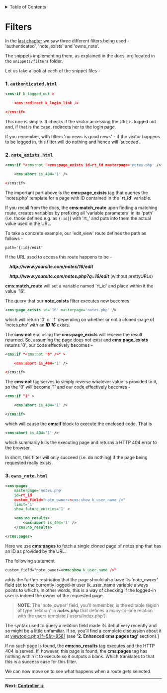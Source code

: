<details><summary>Table of Contents</summary>

* [Intro](https://github.com/trendoman/Midware/tree/main/tutorials/Notejam-App/01-Intro.md#intro)
* [Installing the application](https://github.com/trendoman/Midware/tree/main/tutorials/Notejam-App/02-Installing-the-application.md#installing-the-application)
* [Code Walkthrough](https://github.com/trendoman/Midware/tree/main/tutorials/Notejam-App/03-Code-Walkthrough.md#code-walkthrough)
   * [Notes](https://github.com/trendoman/Midware/tree/main/tutorials/Notejam-App/04-Notes.md#notes)
   * [Routes](https://github.com/trendoman/Midware/tree/main/tutorials/Notejam-App/05-Routes.md#routes)
   * [Filters](https://github.com/trendoman/Midware/tree/main/tutorials/Notejam-App/06-Filters.md#filters)
   * [Controller](https://github.com/trendoman/Midware/tree/main/tutorials/Notejam-App/07-Controller.md#controller)
   * [Views](https://github.com/trendoman/Midware/tree/main/tutorials/Notejam-App/08-Views.md#views)
       1. [List view](./09-List-View.md#views--notes-list-view)
       2. [Page view](https://github.com/trendoman/Midware/tree/main/tutorials/Notejam-App/10-Page-View.md#views--notes-page-view)
       3. [Create view](https://github.com/trendoman/Midware/tree/main/tutorials/Notejam-App/11-Create-View.md#views--notes-create-view)
       4. [Create view (with pad)](https://github.com/trendoman/Midware/tree/main/tutorials/Notejam-App/12-Create-View-(with-Pad).md#views--notes-create-view-with-pad)
       5. [Edit view](https://github.com/trendoman/Midware/tree/main/tutorials/Notejam-App/14-Edit-View.md#views--notes-edit-view)
       6. [Delete view](https://github.com/trendoman/Midware/tree/main/tutorials/Notejam-App/15-Delete-View.md#views--notes-delete-view)
   * [Pads](https://github.com/trendoman/Midware/tree/main/tutorials/Notejam-App/16-Pads.md#pads)
   * [Users](https://github.com/trendoman/Midware/tree/main/tutorials/Notejam-App/17-Users.md#users)
* [Wrapping up..](https://github.com/trendoman/Midware/tree/main/tutorials/Notejam-App/18-Wrapping-up.md#wrapping-up)
</details>

# Filters

In the [last chapter](https://github.com/trendoman/Midware/tree/main/tutorials/Notejam-App/05-Routes.md#routes) we saw three different filters being used - 'authenticated', 'note_exists' and 'owns_note'.

The snippets implementing them, as explained in the docs, are located in the `snippets/filters` folder.

Let us take a look at each of the snippet files -

### 1. `authenticated.html`

```xml
<cms:if k_logged_out >

    <cms:redirect k_login_link />

</cms:if>
```

This one is simple. It checks if the visitor accessing the URL is logged out and, if that is the case, redirects her to the login page.

If you remember, with filters 'no news is good news' - if the visitor happens to be logged in, this filter will do nothing and hence will 'succeed'.

### 2. `note_exists.html`

```xml
<cms:if "<cms:not "<cms:page_exists id=rt_id masterpage='notes.php' />" />" >

    <cms:abort is_404='1' />

</cms:if>
```

The important part above is the **cms:page_exists** tag that queries the 'notes.php' template for a page with ID contained in the '**rt_id**' variable.

If you recall from the docs, the **cms:match_route** upon finding a matching route, creates variables by prefixing all 'variable parameters' in its 'path' (i.e. those defined e.g. as `{:id}`) with 'rt_' and puts into them the actual value used in the URL.

To take a concrete example, our 'edit_view' route defines the path as follows -

    path='{:id}/edit'

If the URL used to access this route happens to be -

&emsp;***http:​//www​.yoursite​.com/notes/16/edit***

&emsp;***http:​//www​.yoursite​.com/notes.php?q=16/edit*** (without prettyURLs)

**cms:match_route** will set a variable named 'rt_id' and place within it the value '16'.

The query that our **note_exists** filter executes now becomes

```xml
<cms:page_exists id='16' masterpage='notes.php' />
```

which will return '0' or '1' depending on whether or not a cloned-page of 'notes.php' with an ***ID 16*** exists.

The **cms:not** enclosing the **cms:page_exists** will receive the result returned. So, assuming the page does not exist and **cms:page_exists** returns '0', our code effectively becomes -

```xml
<cms:if "<cms:not "0" />" >

    <cms:abort is_404='1' />

</cms:if>
```

The **cms:not** tag serves to simply reverse whatever value is provided to it, so the '0' will become '1' and our code effectively becomes -

```xml
<cms:if "1" >

    <cms:abort is_404='1' />

</cms:if>
```

which will cause the **cms:if** block to execute the enclosed code. That is

```xml
<cms:abort is_404='1' />
```

which summarily kills the executing page and returns a HTTP 404 error to the browser.

In short, this filter will only succeed (i.e. do nothing) if the page being requested really exists.

### 3. `owns_note.html`

```xml
<cms:pages
    masterpage='notes.php'
    id=rt_id
    custom_field="note_owner=<cms:show k_user_name />"
    limit='1'
    show_future_entries='1' >

    <cms:no_results>
        <cms:abort is_404='1' />
    </cms:no_results>

</cms:pages>
```

Here we use **cms:pages** to fetch a single cloned page of notes.php that has an ID as provided by the URL.

The following statement

```xml
custom_field="note_owner=<cms:show k_user_name />"
```

adds the further restriction that the page should also have its 'note_owner' field set to the currently logged-in user (k_user_name variable always points to which). In other words, this is a way of checking if the logged-in user is indeed the owner of the requested page.

> **NOTE**: The 'note_owner' field, you'll remember, is the editable region of type 'relation' in ***notes.php*** that defines a many-to-one relation with the users template ('users/index.php').

The syntax used to query a relation field made its debut very recently and so might be a little unfamiliar. If so, you'll find a complete discussion about it at [viewtopic.php?f=5&t=8581](http://www.couchcms.com/forum/viewtopic.php?f=5&t=8581) (see **'2. Enhanced cms:pages tag'** section).\]

If no such page is found, the **cms:no_results** tag executes and the HTTP 404 is served.
If, however, this page is found, the **cms:pages** tag has nothing within it to execute so it outputs a blank.
Which translates to that this is a success case for this filter.

We can now move on to see what happens when a route gets selected.

---

**Next: [Controller →](https://github.com/trendoman/Midware/tree/main/tutorials/Notejam-App/07-Controller.md#controller)**
